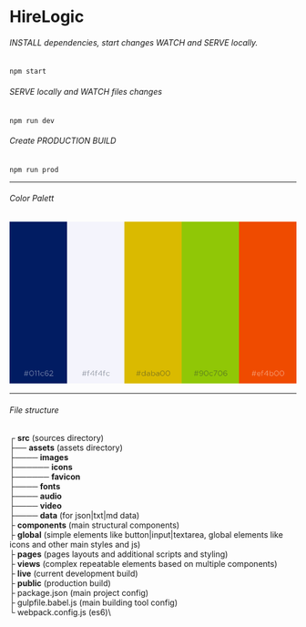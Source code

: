 # HireLogic

###### INSTALL dependencies, start changes WATCH and SERVE locally.
`npm start`

###### SERVE locally and WATCH files changes
`npm run dev`

###### Create PRODUCTION BUILD
`npm run prod`

------------

###### Color Palett
![Color Pallete](color-pallet.png "Color Pallet")

------------

###### File structure
┌ **src** (sources directory)\
├── **assets** (assets directory)\
├──── **images**\
├────── **icons**\
├────── **favicon**\
├──── **fonts**\
├──── **audio**\
├──── **video**\
├──── **data** (for json|txt|md data)\
├ **components** (main structural components)\
├ **global** (simple elements like button|input|textarea, global elements like icons and other main styles and js)\
├ **pages** (pages layouts and additional scripts and styling)\
├ **views** (complex repeatable elements based on multiple components)\
├ **live** (current development build)\
├ **public** (production build)\
├ package.json (main project config)\
├ gulpfile.babel.js (main building tool config)\
└ webpack.config.js (es6)\
